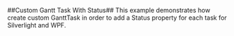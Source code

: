 ##Custom Gantt Task With Status##
This example demonstrates how create custom GanttTask in order to add a Status property for each task for Silverlight and WPF.